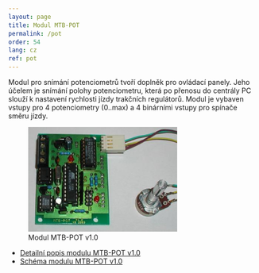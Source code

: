 ```yaml
---
layout: page
title: Modul MTB-POT
permalink: /pot
order: 54
lang: cz
ref: pot
---
```


Modul pro snímání potenciometrů tvoří doplněk pro ovládací panely. Jeho účelem
je snímání polohy potenciometru, která po přenosu do centrály PC slouží
k nastavení rychlosti jízdy trakčních regulátorů. Modul je vybaven vstupy pro 4
potenciometry (0..max) a 4 binárními vstupy pro spínače směru jízdy.

<figure>
<img src="/assets/img/mtb-pot10.jpg" alt="Modul MTB-POT v1.0" style="max-width: 300px" />
<figcaption>Modul MTB-POT v1.0</figcaption>
</figure>

 * [Detailní popis modulu MTB-POT v1.0](/assets/pdf/mtb-pot10.pdf)
 * [Schéma modulu MTB-POT v1.0](/assets/pdf/mtb-pot10-sch.pdf)

